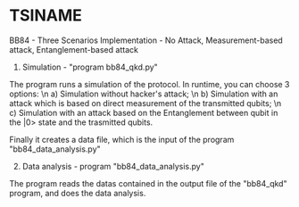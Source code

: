 # TSINAME
BB84 - Three Scenarios Implementation - No Attack, Measurement-based attack, Entanglement-based attack

1. Simulation - "program bb84_qkd.py"

The program runs a simulation of the protocol. In runtime, you can choose 3 options:
    \n a) Simulation without hacker's attack;
    \n b) Simulation with an attack which is based on direct measurement of the transmitted qubits;
    \n c) Simulation with an attack based on the Entanglement between qubit in the |0> state and the trasmitted qubits.

Finally it creates a data file, which is the input of the program "bb84_data_analysis.py"

2. Data analysis - program "bb84_data_analysis.py"

The program reads the datas contained in the output file of the "bb84_qkd" program, and does the data analysis.
